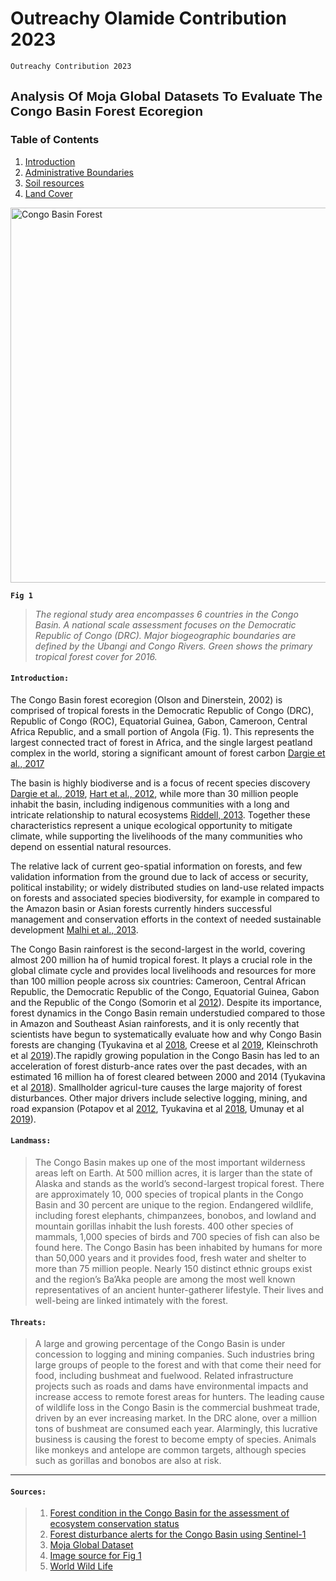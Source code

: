 # Outreachy Olamide Contribution 2023
`Outreachy Contribution 2023`

## <span style="font-family: Arial, sans-serif; font-size">Analysis Of Moja Global Datasets To Evaluate The Congo Basin Forest Ecoregion</span>


### Table of Contents
1. [Introduction](#introduction)
2. [Administrative Boundaries](#administrative-boundaries)
3. [Soil resources](#soil-resources)
4. [Land Cover](#land-cover)

<img src="https://ars.els-cdn.com/content/image/1-s2.0-S1470160X20312085-gr1_lrg.jpg" alt="Congo Basin Forest" width="800" height="600">

**`Fig 1`**
> *The regional study area encompasses 6 countries in the Congo Basin. A national scale assessment focuses on the Democratic Republic of Congo (DRC). Major biogeographic boundaries are defined by the Ubangi and Congo Rivers. Green shows the primary tropical forest cover for 2016.*


#### **`Introduction:`**

The Congo Basin forest ecoregion (Olson and Dinerstein, 2002) is comprised of tropical forests in the Democratic Republic of Congo (DRC), Republic of Congo (ROC), Equatorial Guinea, Gabon, Cameroon, Central Africa Republic, and a small portion of Angola (Fig. 1). This represents the largest connected tract of forest in Africa, and the single largest peatland complex in the world, storing a significant amount of forest carbon [Dargie et al., 2017](https://www.sciencedirect.com/science/article/pii/S1470160X20312085#b0075)

The basin is highly biodiverse and is a focus of recent species discovery [Dargie et al., 2019](https://www.sciencedirect.com/science/article/pii/S1470160X20312085#b0065), [Hart et al., 2012](https://www.sciencedirect.com/science/article/pii/S1470160X20312085#b0135), while more than 30 million people inhabit the basin, including indigenous communities with a long and intricate relationship to natural ecosystems [Riddell, 2013](https://www.sciencedirect.com/science/article/pii/S1470160X20312085#b0300). Together these characteristics represent a unique ecological opportunity to mitigate climate, while supporting the livelihoods of the many communities who depend on essential natural resources. 

The relative lack of current geo-spatial information on forests, and few validation information from the ground due to lack of access or security, political instability; or widely distributed studies on land-use related impacts on forests and associated species biodiversity, for example in compared to the Amazon basin or Asian forests currently hinders successful management and conservation efforts in the context of needed sustainable development [Malhi et al., 2013](https://www.sciencedirect.com/science/article/pii/S1470160X20312085#b0195).

The Congo Basin rainforest is the second-largest in the world, covering almost 200 million ha of humid tropical forest. It plays a crucial role in the global climate cycle and provides local livelihoods and resources for more than 100 million people across six countries: Cameroon, Central African Republic, the Democratic Republic of the Congo, Equatorial Guinea, Gabon and the Republic of the Congo (Somorin et al [2012](https://www.researchgate.net/?_tp=eyJjb250ZXh0Ijp7InBhZ2UiOiJwdWJsaWNhdGlvbiIsInByZXZpb3VzUGFnZSI6Il9kaXJlY3QifX0#)). Despite its importance, forest dynamics in the Congo Basin remain understudied compared to those in Amazon and Southeast Asian rainforests, and it is only recently that scientists have begun to systematically evaluate how and why Congo Basin forests are changing (Tyukavina et al [2018](https://www.researchgate.net/?_tp=eyJjb250ZXh0Ijp7InBhZ2UiOiJwdWJsaWNhdGlvbiIsInByZXZpb3VzUGFnZSI6Il9kaXJlY3QifX0#), Creese et al [2019](https://www.researchgate.net/?_tp=eyJjb250ZXh0Ijp7InBhZ2UiOiJwdWJsaWNhdGlvbiIsInByZXZpb3VzUGFnZSI6Il9kaXJlY3QifX0#), Kleinschroth et al [2019](https://www.researchgate.net/?_tp=eyJjb250ZXh0Ijp7InBhZ2UiOiJwdWJsaWNhdGlvbiIsInByZXZpb3VzUGFnZSI6Il9kaXJlY3QifX0#)).The rapidly growing population in the Congo Basin has led to an acceleration of forest disturb-ance rates over the past decades, with an estimated 16 million ha of forest cleared between 2000 and 2014 (Tyukavina et al [2018](https://www.researchgate.net/?_tp=eyJjb250ZXh0Ijp7InBhZ2UiOiJwdWJsaWNhdGlvbiIsInByZXZpb3VzUGFnZSI6Il9kaXJlY3QifX0#)). Smallholder agricul-ture causes the large majority of forest disturbances. Other major drivers include selective logging, mining, and road expansion (Potapov et al [2012](https://www.researchgate.net/?_tp=eyJjb250ZXh0Ijp7InBhZ2UiOiJwdWJsaWNhdGlvbiIsInByZXZpb3VzUGFnZSI6Il9kaXJlY3QifX0#), Tyukavina et al [2018](https://www.researchgate.net/?_tp=eyJjb250ZXh0Ijp7InBhZ2UiOiJwdWJsaWNhdGlvbiIsInByZXZpb3VzUGFnZSI6Il9kaXJlY3QifX0#), Umunay et al [2019](https://www.researchgate.net/?_tp=eyJjb250ZXh0Ijp7InBhZ2UiOiJwdWJsaWNhdGlvbiIsInByZXZpb3VzUGFnZSI6Il9kaXJlY3QifX0#)).

#### **`Landmass:`**

>The Congo Basin makes up one of the most important wilderness areas left on Earth. At 500 million acres, it is larger than the state of Alaska and stands as the world’s second-largest tropical forest. There are approximately 10, 000 species of tropical plants in the Congo Basin and 30 percent are unique to the region. Endangered wildlife, including forest elephants, chimpanzees, bonobos, and lowland and mountain gorillas inhabit the lush forests. 400 other species of mammals, 1,000 species of birds and 700 species of fish can also be found here.
The Congo Basin has been inhabited by humans for more than 50,000 years and it provides food, fresh water and shelter to more than 75 million people. Nearly 150 distinct ethnic groups exist and the region’s Ba’Aka people are among the most well known representatives of an ancient hunter-gatherer lifestyle. Their lives and well-being are linked intimately with the forest.

#### **`Threats:`**

>A large and growing percentage of the Congo Basin is under concession to logging and mining companies. Such industries bring large groups of people to the forest and with that come their need for food, including bushmeat and fuelwood. Related infrastructure projects such as roads and dams have environmental impacts and increase access to remote forest areas for hunters.
The leading cause of wildlife loss in the Congo Basin is the commercial bushmeat trade, driven by an ever increasing market. In the DRC alone, over a million tons of bushmeat are consumed each year. Alarmingly, this lucrative business is causing the forest to become empty of species. Animals like monkeys and antelope are common targets, although species such as gorillas and bonobos are also at risk.

---

#### **`Sources:`**

> 1. [Forest condition in the Congo Basin for the assessment of ecosystem conservation status](https://www.sciencedirect.com/science/article/pii/S1470160X20312085#b0425) 
> 2. [Forest disturbance alerts for the Congo Basin using Sentinel-1](https://www.researchgate.net/publication/348592075_Forest_disturbance_alerts_for_the_Congo_Basin_using_Sentinel-1?_sg=4q6CH8sq1RHonFVzQUouvQcX2P1tvS-Dm6W2FrxhmPMxP-D7j9uMZPRYaRm-YfTqqKvr2SVyJ0IchMU&_tp=eyJjb250ZXh0Ijp7ImZpcnN0UGFnZSI6Il9kaXJlY3QiLCJwYWdlIjoiX2RpcmVjdCJ9fQ)
> 3. [Moja Global Dataset](https://drive.google.com/drive/folders/1PZCVksHsuNyPzB9QTyraBSs1C7_c7W56?usp=drive_link)
> 4. [Image source for Fig 1](https://ars.els-cdn.com/content/image/1-s2.0-S1470160X20312085-gr1.jpg)
> 5. [World Wild Life](https://www.worldwildlife.org/places/congo-basin#:~:text=Adopt%20a%20Gorilla-,Facts,world's%20second%2Dlargest%20tropical%20forest.)

